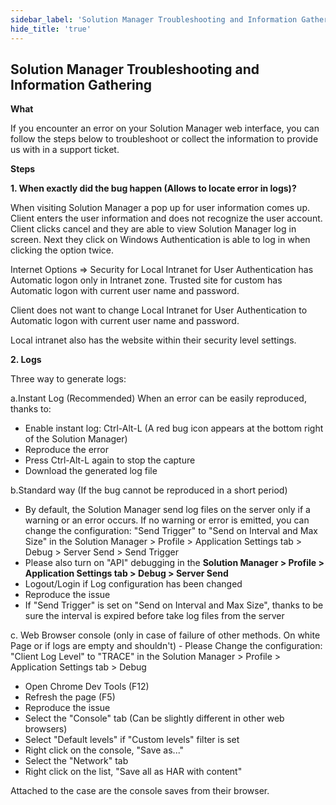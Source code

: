 ```yaml
---
sidebar_label: 'Solution Manager Troubleshooting and Information Gathering'
hide_title: 'true'
---
```


## Solution Manager Troubleshooting and Information Gathering

**What**

If you encounter an error on your Solution Manager web interface, you can follow the steps below to troubleshoot or collect the information to provide us with in a support ticket.

**Steps**
 
**1. When exactly did the bug happen (Allows to locate error in logs)?**

When visiting Solution Manager a pop up for user information comes up.  Client enters the user information and does not recognize the user account.  Client clicks cancel and they are able to view Solution Manager log in screen.  Next they click on Windows Authentication is able to log in when clicking the option twice.

Internet Options => Security for Local Intranet for User Authentication has Automatic logon only in Intranet zone.  Trusted site for custom has Automatic logon with current user name and password.

Client does not want to change Local Intranet for User Authentication to Automatic logon with current user name and password.

Local intranet also has the website within their security level settings.

**2. Logs**
 
Three way to generate logs:

a.Instant Log (Recommended)
   When an error can be easily reproduced, thanks to:
   - Enable instant log: Ctrl-Alt-L (A red bug icon appears at the bottom right of the Solution Manager)
   - Reproduce the error
   - Press Ctrl-Alt-L again to stop the capture
   - Download the generated log file

b.Standard way (If the bug cannot be reproduced in a short period)
   - By default, the Solution Manager send log files on the server only if a warning or an error occurs.
   If no warning or error is emitted, you can change the configuration: "Send Trigger" to "Send on Interval and Max Size" in the Solution Manager > Profile > Application Settings tab > Debug > Server Send > Send Trigger
   - Please also turn on "API" debugging in the **Solution Manager > Profile > Application Settings tab > Debug > Server Send**
   - Logout/Login if Log configuration has been changed
   - Reproduce the issue
   - If "Send Trigger" is set on "Send on Interval and Max Size", thanks to be sure the interval is expired before take log files from the server

c. Web Browser console (only in case of failure of other methods. On white Page or if logs are empty and shouldn't)   - Please Change the configuration: "Client Log Level" to "TRACE" in the Solution Manager > Profile > Application Settings tab > Debug
   - Open Chrome Dev Tools (F12)
   - Refresh the page (F5)
   - Reproduce the issue
   - Select the "Console" tab (Can be slightly different in other web browsers)
   - Select "Default levels" if "Custom levels" filter is set
   - Right click on the console, "Save as..."
   - Select the "Network" tab
   - Right click on the list, "Save all as HAR with content"

Attached to the case are the console saves from their browser.

